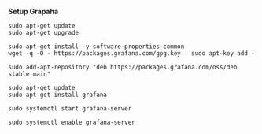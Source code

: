**Setup Grapaha**


```
sudo apt-get update
sudo apt-get upgrade
```

```
sudo apt-get install -y software-properties-common
wget -q -O - https://packages.grafana.com/gpg.key | sudo apt-key add -
```

```
sudo add-apt-repository "deb https://packages.grafana.com/oss/deb stable main"
```

```
sudo apt-get update
sudo apt-get install grafana
```

```
sudo systemctl start grafana-server
```

```
sudo systemctl enable grafana-server
```



